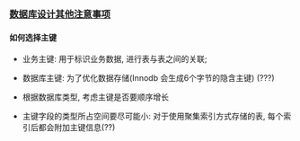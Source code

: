 ### [数据库设计其他注意事项](https://www.imooc.com/video/1938)

#### 如何选择主键

+ 业务主键: 用于标识业务数据, 进行表与表之间的关联;
+ 数据库主键: 为了优化数据存储(Innodb 会生成6个字节的隐含主键) (???)

+ 根据数据库类型, 考虑主键是否要顺序增长

+ 主键字段的类型所占空间要尽可能小: 对于使用聚集索引方式存储的表, 每个索引后都会附加主键信息(??)





